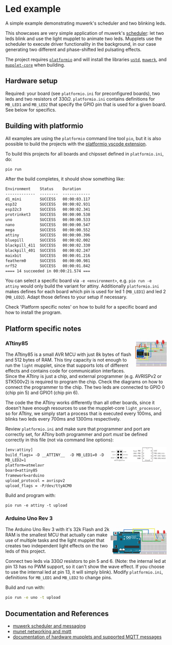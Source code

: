 Led example
===========

A simple example demonstrating muwerk's scheduler and two blinking leds.

This showcases are very simple application of muwerk's [scheduler](https://github.com/muwerk/muwerk): let two leds blink and use the light mupplet
to animate two leds. Mupplets use the scheduler to execute driver functionality in the background, in our case
generating two different and phase-shifted led pulsating effects.

The project requires [`platformio`](https://platformio.org/) and will install the libraries [`ustd`](https://github.com/muwerk/ustd), [`muwerk`](https://github.com/muwerk/muwerk), and [`mupplet-core`](https://https://github.com/muwerk/mupplet-core) when building.

## Hardware setup

Required: your board (see `platformio.ini` for preconfigured boards), two leds and two resistors of $330\Omega$. `platformio.ini` contains definitions for `MB_LED1` and `MB_LED2` that specify the GPIO pin that is used for a given board. See below for specifics.

## Building with platformio

All examples are using the `platformio` command line tool `pio`, but it is also possible to build the projects with the 
[platformio vscode extension](https://marketplace.visualstudio.com/items?itemName=platformio.platformio-ide).

To build this projects for all boards and chipsset defined in `platformio.ini`, do:

```bash
pio run
```

After the build completes, it should show something like:

```
Environment    Status    Duration
-------------  --------  ------------
d1_mini        SUCCESS   00:00:03.117
esp32          SUCCESS   00:00:02.931
esp32c3        SUCCESS   00:00:02.341
protrinket3    SUCCESS   00:00:00.538
uno            SUCCESS   00:00:00.533
nano           SUCCESS   00:00:00.547
mega           SUCCESS   00:00:00.552
attiny         SUCCESS   00:00:00.396
bluepill       SUCCESS   00:00:02.002
blackpill_411  SUCCESS   00:00:02.330
blackpill_401  SUCCESS   00:00:02.247
maixbit        SUCCESS   00:00:01.216
featherm0      SUCCESS   00:00:00.981
nrf52          SUCCESS   00:00:01.842
==== 14 succeeded in 00:00:21.574 ===
```

You can select a specific board via `-e <environment>`, e.g. `pio run -e attiny` would only build
the variant for attiny. Additionally `platformio.ini` makes defines for each board which pin is
used for led 1 (`MB_LED1`) and led 2 (`MB_LED2`). Adapt those defines to your setup if necessary.

Check 'Platform specific notes' on how to build for a specific board and how to install the program.

## Platform specific notes

<img src="Resources/Attiny85Breadboard.png" align="right" width="20%"/>

### ATtiny85

The ATtiny85 is a small AVR MCU with just 8k bytes of flash and 512 bytes of RAM. This tiny capacity is not enough
to run the `light` mupplet, since that supports lots of different effects and contains code for communication interfaces. Since the ATtiny is just a chip, and external programmer (e.g. AVRISPv2 or STK500v2) is required to program the chip. Check the diagrams on how to connect the programmer to the chip. The two leds are connected to GPIO 0 (chip pin 5) and GPIO1 (chip pin 6).

The code the the ATtiny works differently than all other boards, since it doesn't have enough resources to use the mupplet-core `light_processor`, so for ATtiny, we simply start a process that is executed every 100ms, and blinks two leds every 700ms and 1300ms respectively.

Review `platformio.ini` and make sure that programmer and port are correctly set, for ATtiny
both programmer and port _must_ be defined correctly in this file (not via command line options):

<img src="Resources/Attiny85.png" align="right" width="35%"/>

```
[env:attiny]
build_flags= -D __ATTINY__  -D MB_LED1=0 -D MB_LED2=1
platform=atmelavr
board=attiny85
framework=arduino
upload_protocol = avrispv2
upload_flags = -P/dev/ttyACM0 
```

Build and program with:

```
pio run -e attiny -t upload
```

### Arduino Uno Rev 3

<img src="Resources/ArduinoUnoR3Breadboard.png" align="right" width="35%"/>

The Arduino Uno Rev 3 with it's 32k Flash and 2k RAM is the smallest MCU that actually can make
use of multiple tasks and the light mupplet that creates two independent light effects on the two leds of this project.

Connect two leds via $330\Omega$ resistors to pin 5 and 6. (Note: the internal led at pin 13 has no PWM support, so it can't show the wave effect. If you choose to use the internal led at pin 13, it will simply blink). Modify `platformio.ini`, definitions for `MB_LED1` and `MB_LED2` to change pins.

Build and run with:

```bash
pio run -e uno -t upload
```

## Documentation and References

* [muwerk scheduler and messaging](https://github.com/muwerk/muwerk)
* [munet networking and mqtt](https://github.com/muwerk/munet)
* [documentation of hardware mupplets and supported MQTT messages](https://github.com/muwerk/mupplet-core)
